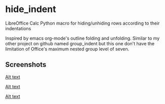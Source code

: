 # hide_indent
LibreOffice Calc Python macro for hiding/unhiding rows according to their indentations

Inspired by emacs org-mode's outline folding and unfolding. Similar to my other project on github named group_indent but this one don't have the limitation of Office's maximum nested group level of seven. 

## Screenshots
[Alt text](images/expand_all.png)

[Alt text](images/collapse_all.png)

[Alt text](images/expand_one_lvl.png)
